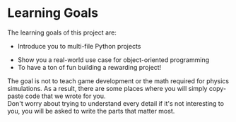 # Learning Goals
The learning goals of this project are:

<ul>
  <li>
    
Introduce you to multi-file Python projects 
  </li>
  <li>
Show you a real-world use case for object-oriented programming 
    
  </li>
  <li>
To have a ton of fun building a rewarding project! 
    
  </li>
</ul>
The goal is not to teach game development or the math required for physics simulations. As a result, there are some places where you will simply copy-paste code that we wrote for you. <br />
Don't worry about trying to understand every detail if it's not interesting to you, you will be asked to write the parts that matter most.
